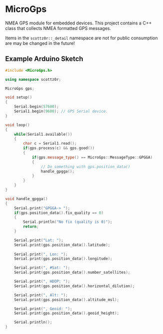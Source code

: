 # MicroGps

NMEA GPS module for embedded devices. This project contains a C++ class that collects NMEA formatted GPS messages.

Items in the `scottz0r::_detail` namespace are not for public consumption are may be changed in the future!

## Example Arduino Sketch

```c++
#include <MicroGps.h>

using namespace scottz0r;

MicroGps gps;

void setup()
{
    Serial.begin(57600);
    Serial1.begin(9600); // GPS Serial device.
}

void loop()
{
    while(Serial1.available())
    {
        char c = Serial1.read();
        if(gps.process(c) && gps.good())
        {
            if(gps.message_type() == MicroGps::MessageType::GPGGA)
            {
                // Do something with gps.position_data()
                handle_gpgga();
            }
        }
    }
}

void handle_gpgga()
{
    Serial.print("GPGGA-> ");
    if(gps.position_data().fix_quality == 0)
    {
        Serial.println("No fix (quality is 0)");
        return;
    }

    Serial.print("Lat: ");
    Serial.print(gps.position_data().latitude);
    
    Serial.print(", Lon: ");
    Serial.print(gps.position_data().longitude);

    Serial.print(", #Sat: ");
    Serial.print(gps.position_data().number_satellites);

    Serial.print(", HDOP: ");
    Serial.print(gps.position_data().horizontal_dilution);

    Serial.print(", Alt: ");
    Serial.print(gps.position_data().altitude_msl);

    Serial.print(", Geoid: ");
    Serial.print(gps.position_data().geoid_height);

    Serial.println();
}

```
